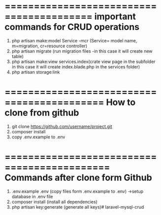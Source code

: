 =========================================
    important commands for CRUD operations
=========================================

1. php artisan make:model Service -mcr (Service= model name, m=migration, cr=resource controller)
2. php artisan migrate (run migration files -in this case it will create new table)
3. php artisan make:view services.index(crate view page in the subfolder in this case it will      create index.blade.php in the services folder)
4. php artisan storage:link


===========================================
How to clone from github
==========================================
1. git clone https://github.com/username/project.git
2. composer install
3. copy .env.example to .env



============================================
    Commands after clone form Github
============================================

1. .env.example .env (copy files form .env.example to .env)
    ->setup database in .env file
2. composer install (install all dependencies)
3. php artisan key:generate (generate all keys)#   l a r a v e l - m y s q l - c r u d 
 
 

